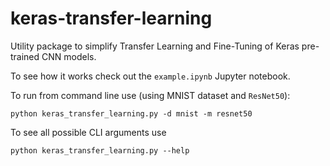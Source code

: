# keras-transfer-learning

Utility package to simplify Transfer Learning and Fine-Tuning of Keras 
pre-trained CNN models.

To see how it works check out the `example.ipynb` Jupyter notebook.

To run from command line use (using MNIST dataset and `ResNet50`):
```
python keras_transfer_learning.py -d mnist -m resnet50
```
To see all possible CLI arguments use 
```
python keras_transfer_learning.py --help
```
